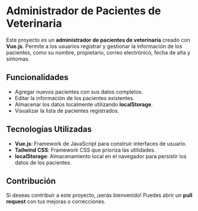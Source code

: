 # Administrador de Pacientes de Veterinaria

Este proyecto es un **administrador de pacientes de veterinaria** creado con **Vue.js**. Permite a los usuarios registrar y gestionar la información de los pacientes, como su nombre, propietario, correo electrónico, fecha de alta y síntomas.

## Funcionalidades

- Agregar nuevos pacientes con sus datos completos.
- Editar la información de los pacientes existentes.
- Almacenar los datos localmente utilizando **localStorage**.
- Visualizar la lista de pacientes registrados.

## Tecnologías Utilizadas

- **Vue.js**: Framework de JavaScript para construir interfaces de usuario.
- **Tailwind CSS**: Framework CSS que prioriza las utilidades.
- **localStorage**: Almacenamiento local en el navegador para persistir los datos de los pacientes.

## Contribución

Si deseas contribuir a este proyecto, ¡serás bienvenido! Puedes abrir un **pull request** con tus mejoras o correcciones.


